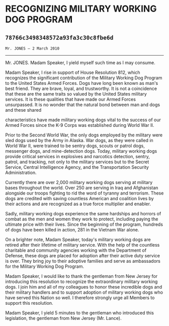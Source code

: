 # RECOGNIZING MILITARY WORKING DOG PROGRAM
## `78766c3498348572a93fa3c30c8fbe6d`
`Mr. JONES — 2 March 2010`

---


Mr. JONES. Madam Speaker, I yield myself such time as I may consume.

Madam Speaker, I rise in support of House Resolution 812, which 
recognizes the significant contribution of the Military Working Dog 
Program to the United States Armed Forces. Dogs have long been known as 
man's best friend. They are brave, loyal, and trustworthy. It is not a 
coincidence that these are the same traits so valued by the United 
States military services. It is these qualities that have made our 
Armed Forces unsurpassed. It is no wonder that the natural bond between 
man and dogs and these shared


characteristics have made military working dogs vital to the success of 
our Armed Forces since the K-9 Corps was established during World War 
II.

Prior to the Second World War, the only dogs employed by the military 
were sled dogs used by the Army in Alaska. War dogs, as they were 
called in World War II, were trained to be sentry dogs, scouts or 
patrol dogs, messenger dogs, and mine-detection dogs. Today, military 
working dogs provide critical services in explosives and narcotics 
detection, sentry, patrol, and tracking, not only to the military 
services but to the Secret Service, Central Intelligence Agency, and 
the Transportation Security Administration.

Currently there are over 2,000 military working dogs serving at 
military bases throughout the world. Over 250 are serving in Iraq and 
Afghanistan alongside our troops fighting to rid the word of tyranny 
and terrorism. These dogs are credited with saving countless American 
and coalition lives by their actions and are recognized as a true force 
multiplier and enabler.

Sadly, military working dogs experience the same hardships and 
horrors of combat as the men and women they work to protect, including 
paying the ultimate price with their lives. Since the beginning of the 
program, hundreds of dogs have been killed in action, 281 in the 
Vietnam War alone.

On a brighter note, Madam Speaker, today's military working dogs are 
retired after their lifetime of military service. With the help of the 
countless charitable and community agencies working with the Department 
of Defense, these dogs are placed for adoption after their active duty 
service is over. They bring joy to their adoptive families and serve as 
ambassadors for the Military Working Dog Program.

Madam Speaker, I would like to thank the gentleman from New Jersey 
for introducing this resolution to recognize the extraordinary military 
working dogs. I join him and all of my colleagues to honor these 
incredible dogs and their military handlers and to support adoption of 
military working dogs who have served this Nation so well. I therefore 
strongly urge all Members to support this resolution.

Madam Speaker, I yield 5 minutes to the gentleman who introduced this 
legislation, the gentleman from New Jersey (Mr. Lance).